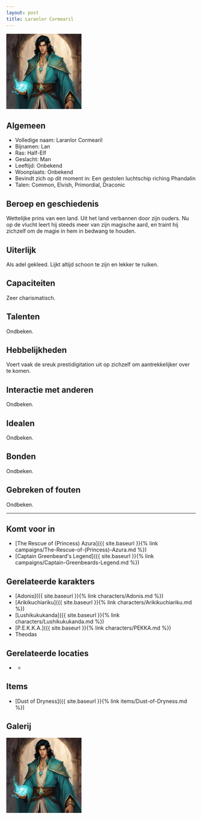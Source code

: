 ```yaml
---
layout: post
title: Laranlor Cormearil
---
```


<img src="../images/Laranlor.jpg" alt="Laranlor" width=200>

## Algemeen
* Volledige naam: Laranlor Cormearil
* Bijnamen: Lan
* Ras: Half-Elf
* Geslacht: Man
* Leeftijd: Onbekend
* Woonplaats: Onbekend
* Bevindt zich op dit moment in: Een gestolen luchtschip riching Phandalin
* Talen: Common, Elvish, Primordial, Draconic

## Beroep en geschiedenis
Wettelijke prins van een land. Uit het land verbannen door zijn ouders. Nu op de vlucht leert hij steeds meer van zijn magische aard, en traint hij zichzelf om de magie in hem in bedwang te houden.

## Uiterlijk
Als adel gekleed. Lijkt altijd schoon te zijn en lekker te ruiken.

## Capaciteiten
Zeer charismatisch.

## Talenten
Ondbeken.

## Hebbelijkheden
Voert vaak de sreuk prestidigitation uit op zichzelf om aantrekkelijker over te komen.

## Interactie met anderen
Ondbeken.

## Idealen
Ondbeken.

## Bonden
Ondbeken.

## Gebreken of fouten
Ondbeken.

---

## Komt voor in
* [The Rescue of (Princess) Azura]({{ site.baseurl }}{% link campaigns/The-Rescue-of-(Princess)-Azura.md %})
* [Captain Greenbeard's Legend]({{ site.baseurl }}{% link campaigns/Captain-Greenbeards-Legend.md %})

## Gerelateerde karakters
* [Adonis]({{ site.baseurl }}{% link characters/Adonis.md %})
* [Arikikuchiariku]({{ site.baseurl }}{% link characters/Arikikuchiariku.md %})
* [Lushikukukanda]({{ site.baseurl }}{% link characters/Lushikukukanda.md %})
* [P.E.K.K.A.]({{ site.baseurl }}{% link characters/PEKKA.md %})
* Theodas

## Gerelateerde locaties
* -

## Items
* [Dust of Dryness]({{ site.baseurl }}{% link items/Dust-of-Dryness.md %})

## Galerij
<img src="../images/Laranlor.jpg" alt="Laranlor" width=200>